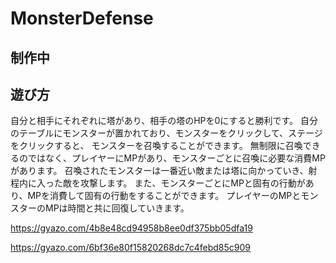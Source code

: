 # MonsterDefense

## 制作中

## 遊び方
自分と相手にそれぞれに塔があり、相手の塔のHPを0にすると勝利です。
自分のテーブルにモンスターが置かれており、モンスターをクリックして、ステージをクリックすると、
モンスターを召喚することができます。
無制限に召喚できるのではなく、プレイヤーにMPがあり、モンスターごとに召喚に必要な消費MPがあります。
召喚されたモンスターは一番近い敵または塔に向かっていき、射程内に入った敵を攻撃します。
また、モンスターごとにMPと固有の行動があり、MPを消費して固有の行動をすることができます。
プレイヤーのMPとモンスターのMPは時間と共に回復していきます。

https://gyazo.com/4b8e48cd94958b8ee0df375bb05dfa19  

https://gyazo.com/6bf36e80f15820268dc7c4febd85c909
